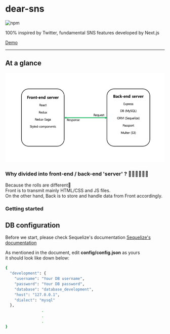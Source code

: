 # dear-sns
![npm](https://img.shields.io/badge/npm-v5.6.0-blue.svg)

100% inspired by Twitter, fundamental SNS features developed by Next.js

[Demo](http://dear-sns.club)  

*****
## At a glance
![structure](./images/structure.png)

### Why divided into front-end / back-end 'server' ? 🤷🏻‍♀️🤷🏼‍♂️

Because the rolls are different🍴  
Front is to transmit mainly HTML/CSS and JS files.  
On the other hand, Back is to store and handle data from Front accordingly.  

### Getting started

## DB configuration

Before we start, please check Sequelize's documentation [Sequelize's documentation](http://docs.sequelizejs.com/manual/migrations.html)   

As mentioned in the document, edit **config/config.json** as yours       
it should look like down below:

```sh
{
  "development": {
    "username": "Your DB username",
    "password": "Your DB password",
    "database": "database_development",
    "host": "127.0.0.1",
    "dialect": "mysql"
  },
                .
                .
                .
}

```









